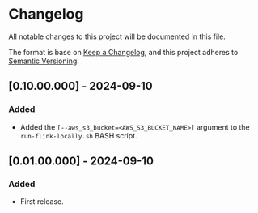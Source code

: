 # Changelog
All notable changes to this project will be documented in this file.

The format is base on [Keep a Changelog](https://keepachangelog.com/en/1.1.0/), and this project adheres to [Semantic Versioning](https://semver.org/spec/v2.0.0.html).

## [0.10.00.000] - 2024-09-10
### Added
- Added the `[--aws_s3_bucket=<AWS_S3_BUCKET_NAME>]` argument to the `run-flink-locally.sh` BASH script.

## [0.01.00.000] - 2024-09-10
### Added
- First release.